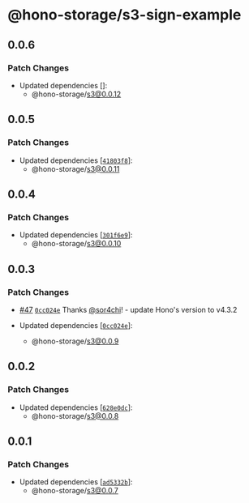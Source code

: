 # @hono-storage/s3-sign-example

## 0.0.6

### Patch Changes

- Updated dependencies []:
  - @hono-storage/s3@0.0.12

## 0.0.5

### Patch Changes

- Updated dependencies [[`41803f8`](https://github.com/sor4chi/hono-storage/commit/41803f8dbb3ec30ff03720e510e01563b7153b5b)]:
  - @hono-storage/s3@0.0.11

## 0.0.4

### Patch Changes

- Updated dependencies [[`301f6e9`](https://github.com/sor4chi/hono-storage/commit/301f6e9b2e6762b350fc0b3c1316e109fc843917)]:
  - @hono-storage/s3@0.0.10

## 0.0.3

### Patch Changes

- [#47](https://github.com/sor4chi/hono-storage/pull/47) [`0cc024e`](https://github.com/sor4chi/hono-storage/commit/0cc024eb7dc065bb648f34c52174b0b1baa8d044) Thanks [@sor4chi](https://github.com/sor4chi)! - update Hono's version to v4.3.2

- Updated dependencies [[`0cc024e`](https://github.com/sor4chi/hono-storage/commit/0cc024eb7dc065bb648f34c52174b0b1baa8d044)]:
  - @hono-storage/s3@0.0.9

## 0.0.2

### Patch Changes

- Updated dependencies [[`628e0dc`](https://github.com/sor4chi/hono-storage/commit/628e0dcd6b48953db1d212e317c1d470499780e3)]:
  - @hono-storage/s3@0.0.8

## 0.0.1

### Patch Changes

- Updated dependencies [[`ad5332b`](https://github.com/sor4chi/hono-storage/commit/ad5332b6689ad1baeba70406d732d81623779e97)]:
  - @hono-storage/s3@0.0.7
